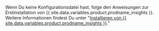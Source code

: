 Wenn Du keine Konfigurationsdatei hast, folge den Anweisungen zur Erstinstallation von {{ site.data.variables.product.prodname_insights }}. Weitere Informationen findest Du unter "[Installieren von {{ site.data.variables.product.prodname_insights }}](/insights/installing-and-configuring-github-insights/installing-github-insights#installing-github-insights)."
